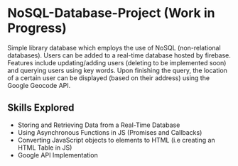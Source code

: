 # NoSQL-Database-Project (Work in Progress)

Simple library database which employs the use of NoSQL (non-relational databases). Users can be added to a real-time database hosted by firebase. Features include updating/adding users (deleting to be implemented soon) and querying users using key words. Upon finishing the query, the location of a certain user can be displayed (based on their address) using the Google Geocode API.

## Skills Explored

* Storing and Retrieving Data from a Real-Time Database
* Using Asynchronous Functions in JS (Promises and Callbacks)
* Converting JavaScript objects to elements to HTML (i.e creating an HTML Table in JS)
* Google API Implementation
